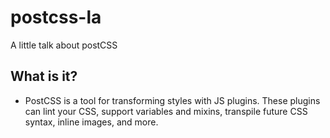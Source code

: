 # postcss-la
A little talk about postCSS

## What is it?
 - PostCSS is a tool for transforming styles with JS plugins.
   These plugins can lint your CSS, support variables and mixins, transpile future CSS syntax, inline images, and more.

